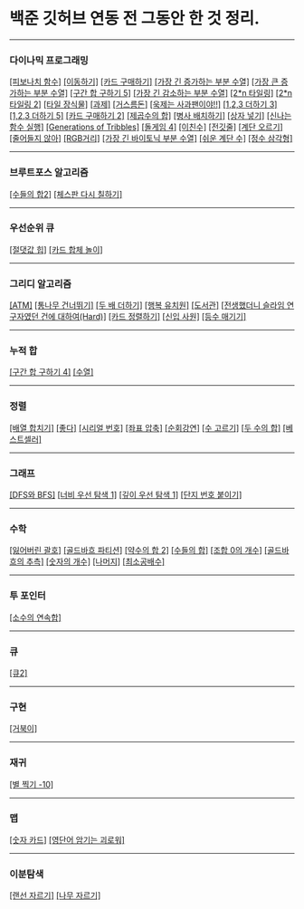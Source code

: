 
# 백준 깃허브 연동 전 그동안 한 것 정리.
***
### 다이나믹 프로그래밍

[[피보나치 함수]](https://github.com/tember8003/cpp/blob/main/baekjoon_1003.cpp)   [[이동하기]](https://github.com/tember8003/cpp/blob/main/baekjoon_11048.cpp)
[[카드 구매하기]](https://github.com/tember8003/cpp/blob/main/baekjoon_11052.cpp) [[가장 긴 증가하는 부분 수열]](https://github.com/tember8003/cpp/blob/main/baekjoon_11053.cpp)
[[가장 큰 증가하는 부분 수열]](https://github.com/tember8003/cpp/blob/main/baekjoon_11055.cpp)  [[구간 합 구하기 5]](https://github.com/tember8003/cpp/blob/main/baekjoon_11660.cpp)
[[가장 긴 감소하는 부분 수열]](https://github.com/tember8003/cpp/blob/main/baekjoon_11722.cpp) [[2*n 타일링]](https://github.com/tember8003/cpp/blob/main/baekjoon_11726.cpp) [[2*n 타일링 2]](https://github.com/tember8003/cpp/blob/main/baekjoon_11727.cpp)
[[타일 장식물]](https://github.com/tember8003/cpp/blob/main/baekjoon_13301.cpp) [[과제]](https://github.com/tember8003/cpp/blob/main/baekjoon_13904.cpp)
[[거스름돈]](https://github.com/tember8003/cpp/blob/main/baekjoon_14916.cpp) [[욱제는 사과팬이야!!]](https://github.com/tember8003/cpp/blob/main/baekjoon_15924.cpp) [[1,2,3 더하기 3]](https://github.com/tember8003/cpp/blob/main/baekjoon_15988.cpp)
[[1,2,3 더하기 5]](https://github.com/tember8003/cpp/blob/main/baekjoon_15990.cpp) [[카드 구매하기 2]](https://github.com/tember8003/cpp/blob/main/baekjoon_16194.cpp) [[제곱수의 합]](https://github.com/tember8003/cpp/blob/main/baekjoon_1699.cpp)
[[병사 배치하기]](https://github.com/tember8003/cpp/blob/main/baekjoon_18353.cpp) [[상자 넣기]](https://github.com/tember8003/cpp/blob/main/baekjoon_1965.cpp)
[[신나는 함수 실행]](https://github.com/tember8003/cpp/blob/main/baekjoon_9184.cpp)
[[Generations of Tribbles]](https://github.com/tember8003/cpp/blob/main/baekjoon_9507.cpp) 
[[돌게임 4]](https://github.com/tember8003/cpp/blob/main/baekjoon_9658.cpp)
[[이친수]](https://github.com/tember8003/cpp/blob/main/baekjoon_2193.cpp)
[[전깃줄]](https://github.com/tember8003/cpp/blob/main/baekjoon_2565.cpp)
[[계단 오르기]](https://github.com/tember8003/cpp/blob/main/baekjoon_2579.c)
[[줄어들지 않아]](https://github.com/tember8003/cpp/blob/main/baekjoon_2688.cpp) [[RGB거리]](https://github.com/tember8003/cpp/blob/main/baekjoon_1149.cpp)
[[가장 긴 바이토닉 부분 수열]](https://github.com/tember8003/cpp/blob/main/baekjoon_11054.cpp) [[쉬운 계단 수]](https://github.com/tember8003/cpp/blob/main/baekjoon_10844.cpp)
[[정수 삼각형]](https://github.com/tember8003/cpp/blob/main/baekjoon_1932.cpp)



***

### 브루트포스 알고리즘

[[수들의 합2]](https://github.com/tember8003/cpp/blob/main/baekjoon_2003.cpp) [[체스판 다시 칠하기]](https://github.com/tember8003/cpp/blob/main/baekjoon_1018.cpp)

***

### 우선순위 큐

[[절댓값 힙]](https://github.com/tember8003/cpp/blob/main/baekjoon_11286.cpp) [[카드 합체 놀이]](https://github.com/tember8003/cpp/blob/main/baekjoon_15903.cpp)


***

### 그리디 알고리즘

[[ATM]](https://github.com/tember8003/cpp/blob/main/baekjoon_11399.cpp) [[통나무 건너뛰기]](https://github.com/tember8003/cpp/blob/main/baekjoon_11497.cpp)
[[두 배 더하기]](https://github.com/tember8003/cpp/blob/main/baekjoon_12931.cpp) [[행복 유치원]](https://github.com/tember8003/cpp/blob/main/baekjoon_13164.cpp)
[[도서관]](https://github.com/tember8003/cpp/blob/main/baekjoon_1461.cpp) [[전생했더니 슬라임 연구자였던 건에 대하여(Hard)]](https://github.com/tember8003/cpp/blob/main/baekjoon_14698.cpp) [[카드 정렬하기]](https://github.com/tember8003/cpp/blob/main/baekjoon_1715.cpp)
[[신입 사원]](https://github.com/tember8003/cpp/blob/main/baekjoon_1946.cpp) [[등수 매기기]](https://github.com/tember8003/cpp/blob/main/baekjoon_2012.cpp)



***

### 누적 합

[[구간 합 구하기 4]](https://github.com/tember8003/cpp/blob/main/baekjoon_11659.cpp) [[수열]](https://github.com/tember8003/cpp/blob/main/baekjoon_2559.cpp)

***

### 정렬

[[배열 합치기]](https://github.com/tember8003/cpp/blob/main/baekjoon_11728.cpp) [[좋다]](https://github.com/tember8003/cpp/blob/main/baekjoon_1253.cpp)
[[시리얼 번호]](https://github.com/tember8003/cpp/blob/main/baekjoon_1431.cpp) [[좌표 압축]](https://github.com/tember8003/cpp/blob/main/baekjoon_18870.cpp)
[[순회강연]](https://github.com/tember8003/cpp/blob/main/baekjoon_2109.cpp)
[[수 고르기]](https://github.com/tember8003/cpp/blob/main/baekjoon_2230.cpp)
[[두 수의 합]](https://github.com/tember8003/cpp/blob/main/baekjoon_3273.cpp) [[베스트셀러]](https://github.com/tember8003/cpp/blob/main/baekjoon_1302.cpp)

***

### 그래프

[[DFS와 BFS]](https://github.com/tember8003/cpp/blob/main/baekjoon_1260.cpp)
[[너비 우선 탐색 1]](https://github.com/tember8003/cpp/blob/main/baekjoon_24444.cpp)
[[깊이 우선 탐색 1]](https://github.com/tember8003/cpp/blob/main/baekjoon_24479.cpp)
[[단지 번호 붙이기]](https://github.com/tember8003/cpp/blob/main/baekjoon_2667.cpp)

***

### 수학

[[잃어버린 괄호]](https://github.com/tember8003/cpp/blob/main/baekjoon_1541.cpp) [[골드바흐 파티션]](https://github.com/tember8003/cpp/blob/main/baekjoon_17103.cpp) [[약수의 합 2]](https://github.com/tember8003/cpp/blob/main/baekjoon_17427.cpp)
[[수들의 합]](https://github.com/tember8003/cpp/blob/main/baekjoon_1789.cpp) [[조합 0의 개수]](https://github.com/tember8003/cpp/blob/main/baekjoon_2004.cpp) 
[[골드바흐의 추측]](https://github.com/tember8003/cpp/blob/main/baekjoon_6588.cpp)
[[숫자의 개수]](https://github.com/tember8003/cpp/blob/main/baekjoon_2577.c)
[[나머지]](https://github.com/tember8003/cpp/blob/main/baekjoon_3052.c)
[[최소공배수]](https://github.com/tember8003/cpp/blob/main/baekjoon_13241.cpp)


***

### 투 포인터

[[소수의 연속합]](https://github.com/tember8003/cpp/blob/main/baekjoon_1644.cpp)

***

### 큐

[[큐2]](https://github.com/tember8003/cpp/blob/main/baekjoon_18258.cpp)

***

### 구현

[[거북이]](https://github.com/tember8003/cpp/blob/main/baekjoon_8911.cpp)

***

### 재귀

[[별 찍기 -10]](https://github.com/tember8003/cpp/blob/main/baekjoon_2447.cpp)

***

### 맵

[[숫자 카드]](https://github.com/tember8003/cpp/blob/main/baekjoon_10815.cpp) [[영단어 암기는 괴로워]](https://github.com/tember8003/cpp/blob/main/baekjoon_20920.cpp)

***

### 이분탐색

[[랜선 자르기]](https://github.com/tember8003/cpp/blob/main/baekjoon_1654.cpp) [[나무 자르기]](https://github.com/tember8003/cpp/blob/main/baekjoon_2805.cpp)
